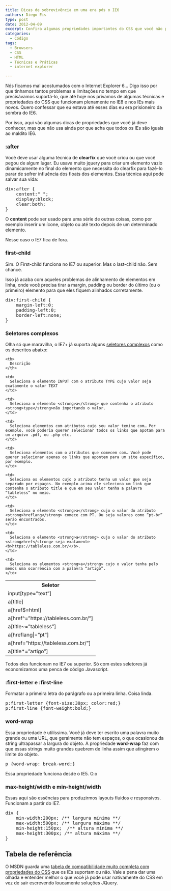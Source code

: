 ```yaml
---
title: Dicas de sobrevivência em uma era pós o IE6
authors: Diego Eis
type: post
date: 2012-04-09
excerpt: Confira algumas propriedades importantes do CSS que você não podia usar no IE6, mas pode usar hoje no IE7 ou superior.
categories:
  - Código
tags:
  - Browsers
  - CSS
  - HTML
  - Técnicas e Práticas
  - internet explorer

---
```

Nós ficamos mal acostumados com o Internet Explorer 6&#8230; Digo isso por que tinhamos tantos problemas e limitações no tempo em que precisávamos suportá-lo, que até hoje nos privamos de algumas técnicas e propriedades do CSS que funcionam plenamente no IE8 e nos IEs mais novos. Quero confessar que eu estava até esses dias eu era prisioneiro da sombra do IE6.

Por isso, aqui vão algumas dicas de propriedades que você já deve conhecer, mas que não usa ainda por que acha que todos os IEs são iguais ao maldito IE6.

### :after

Você deve usar alguma técnica de **clearfix** que você criou ou que você pegou de algum lugar. Eu usava muito jquery para criar um elemento vazio dinamicamente no final do elemento que necessita do clearfix para fazê-lo parar de sofrer influência dos floats dos elementos. Essa técnica aqui pode salvar sua vida:

<pre class="lang-css">div:after {
    content:" ";
    display:block;
    clear:both;
}
</pre>

O **content** pode ser usado para uma série de outras coisas, como por exemplo inserir um ícone, objeto ou até texto depois de um determinado elemento.

Nesse caso o IE7 fica de fora.

### first-child

Sim. O First-child funciona no IE7 ou superior. Mas o last-child não. Sem chance.
  
Isso já acaba com aqueles problemas de alinhamento de elementos em linha, onde você precisa tirar a margin, padding ou border do último (ou o primeiro) elemento para que eles fiquem alinhados corretamente.

<pre class="lang-css">div:first-child {
    margin-left:0;
    padding-left:0;
    border-left:none;
}
</pre>

### Seletores complexos

Olha só que maravilha, o IE7+ já suporta alguns <a href="https://tableless.com.br/seletores-complexos-do-css/" target="_blank">seletores complexos</a> como os descritos abaixo:

<table summary="lista de seletores complexos">
  <tr>
    <th>
      Seletor
    </th>
    
    <th>
      Descrição
    </th>
  </tr>
  
  <tr>
    <td>
      input[type=&#8221;text&#8221;]
    </td>
    
    <td>
      Seleciona o elemento INPUT com o atributo TYPE cujo valor seja exatamente o valor TEXT
    </td>
  </tr>
  
  <tr>
    <td>
      a[title]
    </td>
    
    <td>
      Seleciona o elemento <strong>a</strong> que contenha o atributo <strong>type</strong>não importando o valor.
    </td>
  </tr>
  
  <tr>
    <td>
      a[href$=html]
    </td>
    
    <td>
      Seleciona elementos com atributos cujo seu valor temine com… Por exemplo, você poderia querer selecionar todos os links que apotam para um arquivo .pdf, ou .php etc.
    </td>
  </tr>
  
  <tr>
    <td>
      a[href^=&#8221;https://tableless.com.br/&#8221;]
    </td>
    
    <td>
      Seleciona elementos com o atributos que comecem com… Você pode querer selecionar apenas os links que apontem para um site específico, por exemplo.
    </td>
  </tr>
  
  <tr>
    <td>
      a[title~=&#8221;tableless&#8221;]
    </td>
    
    <td>
      Seleciona os elementos cujo o atributo tenha um valor que seja separado por espaços. No exemplo acima ele seleciona um link que contenha o atributo title e que em seu valor tenha a palavra “tableless” no meio.
    </td>
  </tr>
  
  <tr>
    <td>
      a[hreflang|=&#8221;pt&#8221;]
    </td>
    
    <td>
      Seleciona o elemento <strong>a</strong> cujo o valor do atributo <strong>hreflang</strong> comece com PT. Ou seja valores como “pt-br” serão encontrados.
    </td>
  </tr>
  
  <tr>
    <td>
      a[href=&#8221;https://tableless.com.br/&#8221;]
    </td>
    
    <td>
      Seleciona o elemento <strong>a</strong> cujo o valor do atributo <strong>href</strong> seja exatamente <b>https://tableless.com.br/</b>.
    </td>
  </tr>
  
  <tr>
    <td>
      a[title*=&#8221;artigo&#8221;]
    </td>
    
    <td>
      Seleciona os elementos <strong>a</strong> cujo o valor tenha pelo menos uma ocorrência com a palavra “artigo”.
    </td>
  </tr>
</table>

Todos eles funcionam no IE7 ou superior. Só com estes seletores já economizamos uma penca de código Javascript.

### :first-letter e :first-line

Formatar a primeira letra do parágrafo ou a primeira linha. Coisa linda.

<pre class="lang-css">p:first-letter {font-size:30px; color:red;}
p:first-line {font-weight:bold;}
</pre>

### word-wrap

Essa propriedade é utilíssima. Você já deve ter escrito uma palavra muito grande ou uma URL, que geralmente não tem espaços, o que ocasionou da string ultrapassar a largura do objeto. A propriedade **word-wrap** faz com que essas strings muito grandes quebrem de linha assim que atingirem o limite do objeto.

<pre class="lang-css">p {word-wrap: break-word;}
</pre>

Essa propriedade funciona desde o IE5. O.o

### max-height/width e min-height/width

Essas aqui são essências para produzirmos layouts fluidos e responsivos. Funcionam a partir do IE7.

<pre class="lang-css">div {
    min-width:200px; /** largura mínima **/
    max-width:500px; /** largura máxima **/
    min-height:150px;  /** altura mínima **/
    max-height:300px; /** altura máxima **/
}
</pre>

## Tabela de referência

O MSDN guarda uma <a href="https://msdn.microsoft.com/en-us/library/cc351024(v=vs.85).aspx#elementselectors" target="_blank">tabela de compatibilidade muito completa com propriedades do CSS</a> que os IEs suportam ou não. Vale a pena dar uma olhada e entender melhor o que você já pode usar nativamente do CSS em vez de sair escrevendo loucamente soluções JQuery.